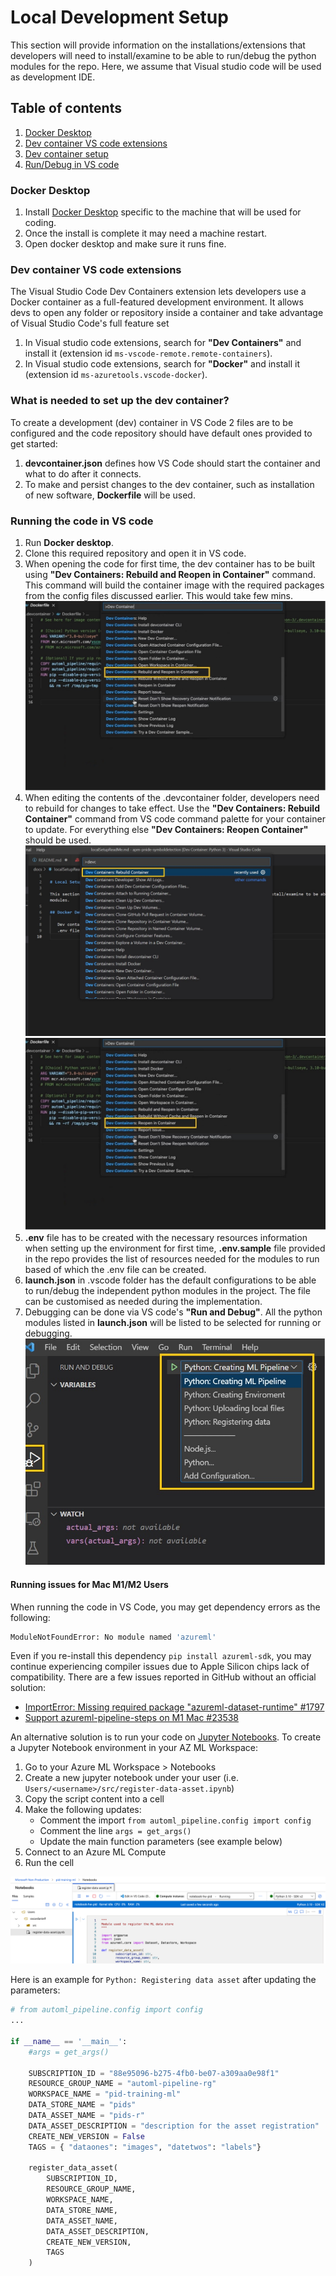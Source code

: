 # Local Development Setup

This section will provide information on the installations/extensions that developers will need to install/examine to be able to run/debug the python modules for the repo. Here, we assume that Visual studio code will be used as development IDE.

## Table of contents

1. [Docker Desktop](#docker-desktop)
1. [Dev container VS code extensions](#dev-container-vs-code-extensions)
1. [Dev container setup](#what-is-needed-to-set-up-the-dev-container)
1. [Run/Debug in VS code](#running-the-code-in-vs-code)

### Docker Desktop

1. Install [Docker Desktop](https://www.docker.com) specific to the machine that will be used for coding.
1. Once the install is complete it may need a machine restart.
1. Open docker desktop and make sure it runs fine.

### Dev container VS code extensions

The Visual Studio Code Dev Containers extension lets developers use a Docker container as a full-featured development environment. It allows devs to open any folder or repository inside a container and take advantage of Visual Studio Code's full feature set

1. In Visual studio code extensions, search for **"Dev Containers"** and install it (extension id `ms-vscode-remote.remote-containers`).
1. In Visual studio code extensions, search for **"Docker"** and install it (extension id `ms-azuretools.vscode-docker`).

### What is needed to set up the dev container?

To create a development (dev) container in VS Code 2 files are to be configured and the code repository should have default ones provided to get started:

1. **devcontainer.json** defines how VS Code should start the container and what to do after it connects.
1. To make and persist changes to the dev container, such as installation of new software, **Dockerfile** will be used.

### Running the code in VS code

1. Run **Docker desktop**.
1. Clone this required repository and open it in VS code.
1. When opening the code for first time, the dev container has to be built using **"Dev Containers: Rebuild and Reopen in Container"** command. This command will build the container image with the required packages from the config files discussed earlier. This would take few mins.
![Rebuild and Reopen in Container](./images/RebuildAndReopenContainer.jpg)
1. When editing the contents of the .devcontainer folder, developers need to rebuild for changes to take effect. Use the **"Dev Containers: Rebuild Container"** command from VS code command palette for your container to update. For everything else **"Dev Containers: Reopen Container"** should be used.
![Rebuild in Container](./images/RebuildContainer.jpg)
![Reopen in Container](./images/ReopenContainer.jpg)
1. **.env** file has to be created with the necessary resources information when setting up the environment for first time, **.env.sample** file provided in the repo provides the list of resources needed for the modules to run based of which the .env file can be created.
1. **launch.json** in .vscode folder has the default configurations to be able to run/debug the independent python modules in the project. The file can be customised as needed during the implementation.
1. Debugging can be done via VS code's **"Run and Debug"**. All the python modules listed in **launch.json** will be listed to be selected for running or debugging.
![Debugging in VS code](./images/Debug.jpg)

#### Running issues for Mac M1/M2 Users

When running the code in VS Code, you may get dependency errors as the following:

```bash
ModuleNotFoundError: No module named 'azureml'
```

Even if you re-install this dependency `pip install azureml-sdk`, you may continue experiencing compiler issues due to Apple Silicon chips lack of compatibility. There are a few issues reported in GitHub without an official solution:

- [ImportError: Missing required package "azureml-dataset-runtime" #1797](https://github.com/Azure/MachineLearningNotebooks/issues/1797)
- [Support azureml-pipeline-steps on M1 Mac #23538](https://github.com/Azure/azure-sdk-for-python/issues/23538)

An alternative solution is to run your code on [Jupyter Notebooks](https://learn.microsoft.com/en-us/azure/machine-learning/how-to-run-jupyter-notebooks?view=azureml-api-2). To create a Jupyter Notebook environment in your AZ ML Workspace:

1. Go to your Azure ML Workspace > Notebooks
1. Create a new jupyter notebook under your user (i.e. `Users/<username>/src/register-data-asset.ipynb`)
1. Copy the script content into a cell
1. Make the following updates:
    - Comment the import `from automl_pipeline.config import config`
    - Comment the line `args = get_args()`
    - Update the main function parameters (see example below)
1. Connect to an Azure ML Compute
1. Run the cell

![Notebook setup example](./images/notebook-setup-example.png)

Here is an example for `Python: Registering data asset` after updating the parameters:

```python
# from automl_pipeline.config import config
...

if __name__ == '__main__':
    #args = get_args()

    SUBSCRIPTION_ID = "88e95096-b275-4fb0-be07-a309aa0e98f1"
    RESOURCE_GROUP_NAME = "automl-pipeline-rg"
    WORKSPACE_NAME = "pid-training-ml"
    DATA_STORE_NAME = "pids"
    DATA_ASSET_NAME = "pids-r"
    DATA_ASSET_DESCRIPTION = "description for the asset registration"
    CREATE_NEW_VERSION = False
    TAGS = { "dataones": "images", "datetwos": "labels"}

    register_data_asset(
        SUBSCRIPTION_ID,
        RESOURCE_GROUP_NAME,
        WORKSPACE_NAME,
        DATA_STORE_NAME,
        DATA_ASSET_NAME,
        DATA_ASSET_DESCRIPTION,
        CREATE_NEW_VERSION,
        TAGS
    )
```
